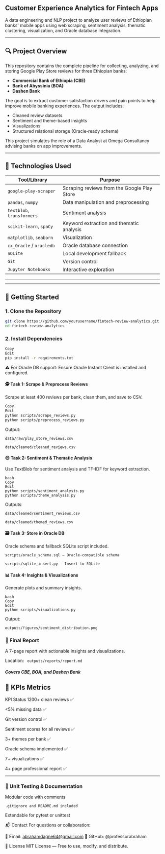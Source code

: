 ## **Customer Experience Analytics for Fintech Apps**  
 A data engineering and NLP project to analyze user reviews of Ethiopian banks' mobile apps using web scraping, sentiment analysis, thematic clustering, visualization, and Oracle database integration.

---

## 🔍 Project Overview

This repository contains the complete pipeline for collecting, analyzing, and storing Google Play Store reviews for three Ethiopian banks:

- **Commercial Bank of Ethiopia (CBE)**
- **Bank of Abyssinia (BOA)**
- **Dashen Bank**

The goal is to extract customer satisfaction drivers and pain points to help improve mobile banking experiences. The output includes:

- Cleaned review datasets
- Sentiment and theme-based insights
- Visualizations
- Structured relational storage (Oracle-ready schema)

This project simulates the role of a Data Analyst at Omega Consultancy advising banks on app improvements.

---

## 🧰 Technologies Used

| Tool/Library | Purpose |
|--------------|---------|
| `google-play-scraper` | Scraping reviews from the Google Play Store |
| `pandas`, `numpy` | Data manipulation and preprocessing |
| `textblob`, `transformers` | Sentiment analysis |
| `scikit-learn`, `spaCy` | Keyword extraction and thematic analysis |
| `matplotlib`, `seaborn` | Visualization |
| `cx_Oracle` / `oracledb` | Oracle database connection |
| `SQLite` | Local development fallback |
| `Git` | Version control |
| `Jupyter Notebooks` | Interactive exploration |

---


---

## 🚀 Getting Started

### 1. Clone the Repository

```bash
git clone https://github.com/yourusername/fintech-review-analytics.git
cd fintech-review-analytics
```
### 2. Install Dependencies
```bash
Copy
Edit
pip install -r requirements.txt
```
⚠️ For Oracle DB support: Ensure Oracle Instant Client is installed and configured.

#### 🕵️ Task 1: Scrape & Preprocess Reviews
Scrape at least 400 reviews per bank, clean them, and save to CSV.

```bash
Copy
Edit
python scripts/scrape_reviews.py
python scripts/preprocess_reviews.py
```

Output:
```
data/raw/play_store_reviews.csv

data/cleaned/cleaned_reviews.csv
```
#### 😊 Task 2: Sentiment & Thematic Analysis
Use TextBlob for sentiment analysis and TF-IDF for keyword extraction.
```
bash
Copy
Edit
python scripts/sentiment_analysis.py
python scripts/theme_analysis.py
```

Outputs:
```
data/cleaned/sentiment_reviews.csv

data/cleaned/themed_reviews.csv
```
#### 🗃️ Task 3: Store in Oracle DB
Oracle schema and fallback SQLite script included.
```
scripts/oracle_schema.sql — Oracle-compatible schema

scripts/sqlite_insert.py — Insert to SQLite
```
#### 📊 Task 4: Insights & Visualizations
Generate plots and summary insights.
```
bash
Copy
Edit
python scripts/visualizations.py
```

Output:
```
outputs/figures/sentiment_distribution.png
```
### 📝 Final Report
A 7-page report with actionable insights and visualizations.

Location: ``` outputs/reports/report.md```

##### Covers CBE, BOA, and Dashen Bank

 📌 KPIs Metrics
---
KPI	Status
1200+ clean reviews	✅ 

<5% missing data	✅

Git version control	✅

Sentiment scores for all reviews	✅

3+ themes per bank	✅

Oracle schema implemented	✅

7+ visualizations	✅

4+ page professional report	✅

---
### 🧪 Unit Testing & Documentation
Modular code with comments
```
.gitignore and README.md included
```
Extendable for pytest or unittest

📬 Contact
For questions or collaboration:

📧 Email: abrahamdagne64@gmail.com
🔗 GitHub: @professorabraham

📜 License
MIT License — Free to use, modify, and distribute.
